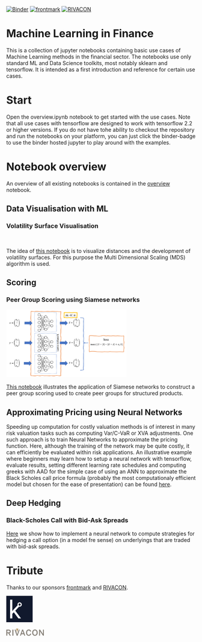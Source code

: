 [![Binder](https://mybinder.org/badge_logo.svg)](https://mybinder.org/v2/gh/pailabteam/ml_finance/master)
[![frontmark](https://img.shields.io/badge/powered%20by-frontmark-lightgrey.svg)](https://www.frontmark.de/)
[![RIVACON](https://img.shields.io/badge/powered%20by-RIVACON-lightgrey.svg)](https://www.rivacon.com/en/)

# Machine Learning in Finance

This is a collection of jupyter notebooks containing basic use cases of Machine Learning methods in the financial sector. The notebooks use only standard ML and Data Science toolkits, most notably sklearn and tensorflow. It is intended as a first introduction and reference for certain use cases.

# Start
Open the overview.ipynb notebook to get started with the use cases. Note that all use cases with tensorflow are designed to work with tensorflow 2.2 or higher versions. If you do not have tohe ability to checkout the repository and run the notebooks on your platform, you can just click the binder-badge to use the binder hosted jupyter to play around with the examples.

# Notebook overview
An overview of all existing notebooks is contained in the [overview](overview.ipynb) notebook.

## Data Visualisation with ML

### Volatility Surface Visualisation
<img src="./images/vol_movie_mds.gif" alt="" width=320px>

The idea of [this notebook](Volatilities_MDS.ipynb) is to visualize distances and the development of volatility surfaces. For this purpose the Multi Dimensional Scaling (MDS) algorithm is used.

## Scoring

### Peer Group Scoring using Siamese networks
<img src="./images/siamese.png" alt="Siamese network for peer group scoring" width=320px>

[This notebook](peer_scoring_siamese/siamese.ipynb) illustrates the application of Siamese networks to construct a peer group scoring used to create peer groups for structured products. 

## Approximating Pricing using Neural Networks
Speeding up computation for costly valuation methods is of interest in many risk valuation tasks such as computing Var/C-VaR or XVA adjustments. One such approach is to train Neural Networks to approximate the pricing function. Here, although the training of the network may be quite costly, it can efficiently be evaluated within risk applications. 
An illustrative example where beginners may learn how to setup a neural network with tensorflow, evaluate results, setting different learning rate schedules and computing greeks with AAD for the simple case of using an ANN to approximate the Black Scholes call price formula (probably the most computationaly efficient model but chosen for the ease of presentation) can be found [here](nn_approximation_bs/nn_approximation_bs.ipynb).

## Deep Hedging

### Black-Scholes Call with Bid-Ask Spreads
[Here](deep_hedging/deep_hedging.ipynb) we show how to implement a neural network to compute strategies for hedging a call option (in a model fre sense) on underlyings that are traded with bid-ask spreads.

# Tribute

Thanks to our sponsors [frontmark](https://www.frontmark.de/) and [RIVACON](https://www.rivacon.com/).

[<img src="images/favicon_2.png" width='70px'>](https://www.frontmark.de/)

[<img src="images/logo.png" width='100px'>](https://www.rivacon.com/)

